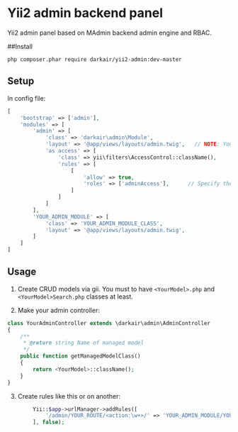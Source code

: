 Yii2 admin backend panel
=================

Yii2 admin panel based on MAdmin backend admin engine and RBAC.

##Install
```
php composer.phar require darkair/yii2-admin:dev-master
```

## Setup
In config file:

```php
[
    'bootstrap' => ['admin'],
    'modules' => [
        'admin' => [
            'class' => 'darkair\admin\Module',
            'layout' => '@app/views/layouts/admin.twig',   // NOTE: You must make your admin template in advance
            'as access' => [
                'class' => yii\filters\AccessControl::className(),
                'rules' => [
                    [
                        'allow' => true,
                        'roles' => ['adminAccess'],      // Specify the admin permissions
                    ]
                ]
            ]
        ],
        'YOUR_ADMIN_MODULE' => [
            'class' => 'YOUR_ADMIN_MODULE_CLASS',
            'layout' => '@app/views/layouts/admin.twig',            
        ]
    ]
]
```

## Usage
1. Create CRUD models via gii. You must to have ```<YourModel>.php``` and ```<YourModel>Search.php``` classes at least.

2. Make your admin controller:

```php
class YourAdminController extends \darkair\admin\AdminController
{
    /**
     * @return string Name of managed model
     */
    public function getManagedModelClass()
    {
        return <YourModel>::className();
    }
}
```

3. Create rules like this or on another:

```php
        Yii::$app->urlManager->addRules([
            '/admin/YOUR_ROUTE/<action:\w+>/' => 'YOUR_ADMIN_MODULE/YOUR_CONTROLLER/<action>',
        ], false);
```

